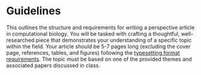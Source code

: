 # Guidelines

This outlines the structure and requirements for writing a perspective article in computational biology.
You will be tasked with crafting a thoughtful, well-researched piece that demonstrates your understanding of a specific topic within the field.
Your article should be 5-7 pages long (excluding the cover page, references, tables, and figures) following the [typesetting format requirements](../typesetting.md).
The topic must be based on one of the provided themes and associated papers discussed in class.
